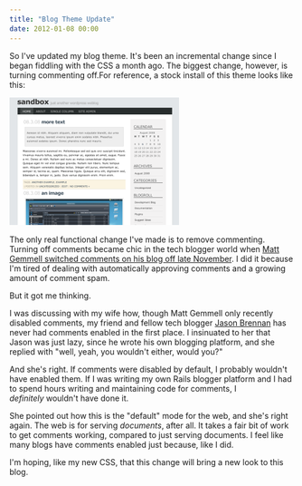 ```yaml
---
title: "Blog Theme Update"
date: 2012-01-08 00:00
---
```


<import><p>So I've updated my blog theme. It's been an incremental change since I began fiddling with the CSS a month ago. The biggest change, however, is turning commenting off.<!--more-->For reference, a stock install of this theme looks like this: </p>
<img src="/img/import/blog/2012/01/blog-theme-update/E6BD8164D3DD441ABD6012EB463037D0.png" class="img-responsive"><p>The only real functional change I've made is to remove commenting. Turning off comments became chic in the tech blogger world when <a href="http://mattgemmell.com/2011/11/29/comments-off/" target="_blank">Matt Gemmell switched comments on his blog off late November</a>. I did it because I'm tired of dealing with automatically approving comments and a growing amount of comment spam.</p>
<p>But it got me thinking.</p>
<p>I was discussing with my wife how, though Matt Gemmell only recently disabled comments, my friend and fellow tech blogger <a href="http://nearthespeedoflight.com/" target="_blank">Jason Brennan</a> has never had comments enabled in the first place. I insinuated to her that Jason was just lazy, since he wrote his own blogging platform, and she replied with "well, yeah, you wouldn't either, would you?"</p>
<p>And she's right. If comments were disabled by default, I probably wouldn't have enabled them. If I was writing my own Rails blogger platform and I had to spend hours writing and maintaining code for comments, I <em>definitely</em> wouldn't have done it.</p>
<p>She pointed out how this is the "default" mode for the web, and she's right again. The web is for serving <em>documents</em>, after all. It takes a fair bit of work to get comments working, compared to just serving documents. I feel like many blogs have comments enabled just because, like I did.</p>
<p>I'm hoping, like my new CSS, that this change will bring a new look to this blog.</p></import>

<!-- more -->

